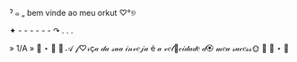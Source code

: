 ˀ ๑ „ bem vinde ao meu orkut ♡°୭

✦ - - - - - - ↷ .    .    .

» 1/A
» 🍪 ⋆ 🍑  🎀  𝒜 𝒻♡𝓇ç𝒶 𝒹𝒶 𝓈𝓊𝒶 𝒾𝓃𝓋𝑒𝒿𝒶 é 𝒶 𝓋𝑒𝓁🍪𝒸𝒾𝒹𝒶𝒹𝑒 𝒹🏵 𝓂𝑒𝓊 𝓈𝓊𝒸𝑒𝓈𝓈🌞  🎀  🍑 ⋆ 🍪
<!--


